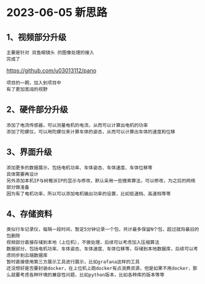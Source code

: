 # 2023-06-05 新思路

## 1、视频部分升级

    主要是针对 双鱼眼镜头 的图像处理的接入
    完成了

https://github.com/u03013112/pano
    
    项目的一期，加入到项目中
    有了更加宽阔的视野
    
## 2、硬件部分升级

    添加了电流传感器，可以测量电机的电流，从而可以计算出电机的功率
    添加了陀螺仪，可以用陀螺仪来计算车体的姿态，从而可以计算出车体的速度和位移

## 3、界面升级

    添加更多的数据展示，包括电机功率、车体姿态、车体速度、车体位移等
    具体需要再设计
    另外添加本机IP与树莓派IP的显示与修改，默认采用一些搜索算法，可以修改，为之后的网络部分做准备
    因为有了电机功率，所以可以添加电机输出功率的设置，比如低速档、高速档等等

## 4、存储资料

    类似行车记录仪，每隔一段时间，暂定5分钟记录一个包，共计最多保留N个包，超过就将最旧的包删除
    视频部分直接存储到本地（上位机），不做处理，后续可以考虑加入压缩算法
    数据部分，包括电机功率、车体姿态、车体速度、车体位移等，存储到本地数据库，后续可以考虑同步到云端数据库
    暂时直接使用第三方展示工具进行展示，比如grafana这样的工具
    还没想好是否要封装docker，在上位机上跑docker有点浪费资源，但是如果不用docker，那么就要考虑各种环境的兼容性问题，比如python版本，比如各种库的版本等等
